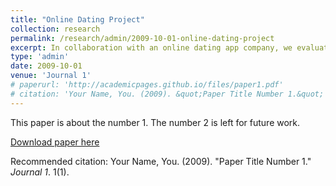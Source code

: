 ```yaml
---
title: "Online Dating Project"
collection: research
permalink: /research/admin/2009-10-01-online-dating-project
excerpt: In collaboration with an online dating app company, we evaluate detailed user data on the two-sided matching market. Our projects include (1) estimating a spatial learning model, where the dating app users sequentially update their beliefs on match probabilities, (2) building a dashboard for the company to manage several experiments at once and to view statistically robust results, and (3) developing machine learning methods to rate the attractiveness of users’ photos.
type: 'admin'
date: 2009-10-01
venue: 'Journal 1'
# paperurl: 'http://academicpages.github.io/files/paper1.pdf'
# citation: 'Your Name, You. (2009). &quot;Paper Title Number 1.&quot; <i>Journal 1</i>. 1(1).'
---
```

This paper is about the number 1. The number 2 is left for future work.

[Download paper here](http://academicpages.github.io/files/paper1.pdf)

Recommended citation: Your Name, You. (2009). "Paper Title Number 1." <i>Journal 1</i>. 1(1).